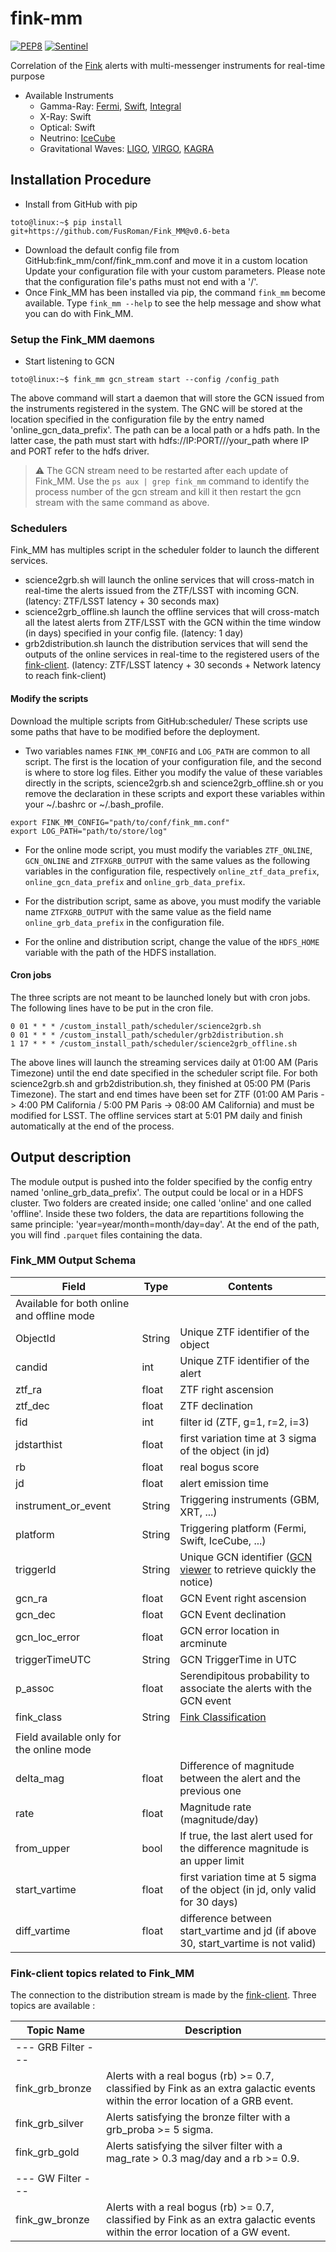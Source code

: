 # fink-mm

[![PEP8](https://github.com/FusRoman/Fink_MM/actions/workflows/linter.yml/badge.svg)](https://github.com/FusRoman/Fink_MM/actions/workflows/linter.yml)
[![Sentinel](https://github.com/FusRoman/Fink_MM/actions/workflows/run_test.yml/badge.svg)](https://github.com/FusRoman/Fink_MM/actions/workflows/run_test.yml)

Correlation of the [Fink](https://fink-broker.org/) alerts with multi-messenger instruments for real-time purpose
* Available Instruments
    * Gamma-Ray: [Fermi](https://fermi.gsfc.nasa.gov/), [Swift](https://swift.gsfc.nasa.gov/about_swift/), [Integral](https://www.cosmos.esa.int/web/integral/home)
    * X-Ray: Swift
    * Optical: Swift
    * Neutrino: [IceCube](https://icecube.wisc.edu/)
    * Gravitational Waves: [LIGO](https://www.ligo.caltech.edu/), [VIRGO](https://www.virgo-gw.eu/), [KAGRA](https://gwcenter.icrr.u-tokyo.ac.jp/en/)

## Installation Procedure

* Install from GitHub with pip
```console
toto@linux:~$ pip install git+https://github.com/FusRoman/Fink_MM@v0.6-beta
```
* Download the default config file from GitHub:fink_mm/conf/fink_mm.conf and move it in a custom location
Update your configuration file with your custom parameters.
Please note that the configuration file's paths must not end with a '/'.
* Once Fink_MM has been installed via pip, the command `fink_mm` become available. Type `fink_mm --help` to see the help message and show what you can do with Fink_MM.

### Setup the Fink_MM daemons
* Start listening to GCN
```console
toto@linux:~$ fink_mm gcn_stream start --config /config_path 
```
The above command will start a daemon that will store the GCN issued from the instruments registered in the system. The GNC will be stored at the location specified in the configuration file by the entry named 'online_gcn_data_prefix'. The path can be a local path or a hdfs path. In the latter case, the path must start with hdfs://IP:PORT///your_path where IP and PORT refer to the hdfs driver.

> :warning: The GCN stream need to be restarted after each update of Fink_MM. Use the `ps aux | grep fink_mm` command to identify the process number of the gcn stream and kill it then restart the gcn stream with the same command as above.

### Schedulers
Fink_MM has multiples script in the scheduler folder to launch the different services.
* science2grb.sh will launch the online services that will cross-match in real-time the alerts issued from the ZTF/LSST with incoming GCN. (latency: ZTF/LSST latency + 30 seconds max)
* science2grb_offline.sh launch the offline services that will cross-match all the latest alerts from ZTF/LSST with the GCN within the time window (in days) specified in your config file. (latency: 1 day)
* grb2distribution.sh launch the distribution services that will send the outputs of the online services in real-time to the registered users of the [fink-client](https://github.com/astrolabsoftware/fink-client). (latency: ZTF/LSST latency + 30 seconds + Network latency to reach fink-client)

#### **Modify the scripts**
Download the multiple scripts from GitHub:scheduler/
These scripts use some paths that have to be modified before the deployment.
* Two variables names `FINK_MM_CONFIG` and `LOG_PATH` are common to all script. The first is the location of your configuration file, and the second is where to store log files. Either you modify the value of these variables directly in the scripts, science2grb.sh and science2grb_offline.sh or you remove the declaration in these scripts and export these variables within your ~/.bashrc or ~/.bash_profile.
```console
export FINK_MM_CONFIG="path/to/conf/fink_mm.conf"
export LOG_PATH="path/to/store/log"
```

* For the online mode script, you must modify the variables `ZTF_ONLINE`, `GCN_ONLINE` and `ZTFXGRB_OUTPUT` with the same values as the following variables in the configuration file, respectively `online_ztf_data_prefix`, `online_gcn_data_prefix` and `online_grb_data_prefix`.

* For the distribution script, same as above, you must modify the variable name `ZTFXGRB_OUTPUT` with the same value as the field name `online_grb_data_prefix` in the configuration file.

* For the online and distribution script, change the value of the `HDFS_HOME` variable with the path of the HDFS installation.


#### **Cron jobs**
The three scripts are not meant to be launched lonely but with cron jobs. The following lines have to be put in the cron file.
```
0 01 * * * /custom_install_path/scheduler/science2grb.sh
0 01 * * * /custom_install_path/scheduler/grb2distribution.sh
1 17 * * * /custom_install_path/scheduler/science2grb_offline.sh
```
The above lines will launch the streaming services daily at 01:00 AM (Paris Timezone) until the end date specified in the scheduler script file. For both science2grb.sh and grb2distribution.sh, they finished at 05:00 PM (Paris Timezone). The start and end times have been set for ZTF (01:00 AM Paris -> 4:00 PM California / 5:00 PM Paris -> 08:00 AM California) and must be modified for LSST.
The offline services start at 5:01 PM daily and finish automatically at the end of the process. 

## Output description

The module output is pushed into the folder specified by the config entry named 'online_grb_data_prefix'.
The output could be local or in a HDFS cluster.
Two folders are created inside; one called 'online' and one called 'offline'. Inside these two folders, the data are repartitions following the same principle: 'year=year/month=month/day=day'. At the end of the path, you will find ```.parquet``` files containing the data.

### Fink_MM Output Schema

|Field              |Type  |Contents                                                                          |
|-------------------|------|----------------------------------------------------------------------------------|
|Available for both online and offline mode                                                                   |
|ObjectId           |String|Unique ZTF identifier of the object                                               |
|candid             |int   |Unique ZTF identifier of the alert                                                |
|ztf_ra             |float |ZTF right ascension                                                               |
|ztf_dec            |float |ZTF declination                                                                   |
|fid                |int   |filter id (ZTF, g=1, r=2, i=3)                                                    |
|jdstarthist        |float |first variation time at 3 sigma of the object (in jd)                             |
|rb                 |float |real bogus score                                                                  |
|jd                 |float |alert emission time                                                               | 
|instrument_or_event|String|Triggering instruments (GBM, XRT, ...)                                            |
|platform           |String|Triggering platform (Fermi, Swift, IceCube, ...)                                  |
|triggerId          |String|Unique GCN identifier ([GCN viewer](https://heasarc.gsfc.nasa.gov/wsgi-scripts/tach/gcn_v2/tach.wsgi/) to retrieve quickly the notice)|
|gcn_ra             |float |GCN Event right ascension                                                         |
|gcn_dec            |float |GCN Event declination                                                             |
|gcn_loc_error      |float |GCN error location in arcminute                                                   |
|triggerTimeUTC     |String|GCN TriggerTime in UTC                                                            |
|p_assoc            |float |Serendipitous probability to associate the alerts with the GCN event              |
|fink_class         |String|[Fink Classification](https://fink-broker.readthedocs.io/en/latest/science/classification/)                                                                                              |
|                                                                                                             |
|Field available only for the online mode                                                                     |
|delta_mag          |float |Difference of magnitude between the alert and the previous one                    |
|rate               |float |Magnitude rate (magnitude/day)                                                    |
|from_upper         |bool  |If true, the last alert used for the difference magnitude is an upper limit       |
|start_vartime      |float |first variation time at 5 sigma of the object (in jd, only valid for 30 days)     |
|diff_vartime       |float |difference between start_vartime and jd (if above 30, start_vartime is not valid) |

### Fink-client topics related to Fink_MM

The connection to the distribution stream is made by the [fink-client](https://github.com/astrolabsoftware/fink-client). Three topics are available :

|Topic Name     | Description                                                                              |
|---------------|------------------------------------------------------------------------------------------|
| --- GRB Filter --- |
|fink_grb_bronze| Alerts with a real bogus (rb) >= 0.7, classified by Fink as an extra galactic events within the error location of a GRB event.|
|fink_grb_silver| Alerts satisfying the bronze filter with a grb_proba >= 5 sigma.                         |
|fink_grb_gold  | Alerts satisfying the silver filter with a mag_rate > 0.3 mag/day and a rb >= 0.9.       |
||
| --- GW Filter --- |
|fink_gw_bronze | Alerts with a real bogus (rb) >= 0.7, classified by Fink as an extra galactic events within the error location of a GW event.|

